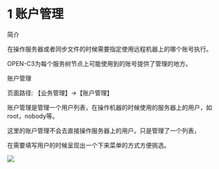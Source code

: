 # 1 账户管理

简介

在操作服务器或者同步文件的时候需要指定使用远程机器上的哪个账号执行。

OPEN-C3为每个服务树节点上可能使用到的账号提供了管理的地方。

账户管理

页面路径: 【业务管理】->【账户管理】

账户管理是管理一个用户列表，在操作机器的时候使用的服务器上的用户，如root，nobody等。

这里的账户管理不会去直接操作服务器上的用户。只是管理了一个列表，

在需要填写用户的时候呈现出一个下来菜单的方式方便挑选。

![](/attachments/20250707000727_wps124.jpg)
